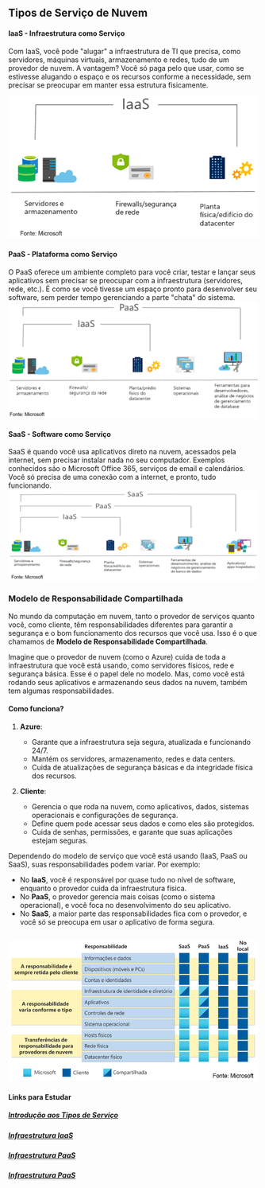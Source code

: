 
## Tipos de Serviço de Nuvem

#### IaaS - Infraestrutura como Serviço
Com IaaS, você pode "alugar" a infraestrutura de TI que precisa, como servidores, máquinas virtuais, armazenamento e redes, tudo de um provedor de nuvem. A vantagem? Você só paga pelo que usar, como se estivesse alugando o espaço e os recursos conforme a necessidade, sem precisar se preocupar em manter essa estrutura fisicamente.

![Tipo Iaas](images\tipo_de_servico_IaaS.png)


#### PaaS - Plataforma como Serviço
O PaaS oferece um ambiente completo para você criar, testar e lançar seus aplicativos sem precisar se preocupar com a infraestrutura (servidores, rede, etc.). É como se você tivesse um espaço pronto para desenvolver seu software, sem perder tempo gerenciando a parte "chata" do sistema.
![Tipo Paas](images\tipo_de_servico_PaaS.png)

#### SaaS - Software como Serviço
SaaS é quando você usa aplicativos direto na nuvem, acessados pela internet, sem precisar instalar nada no seu computador. Exemplos conhecidos são o Microsoft Office 365, serviços de email e calendários. Você só precisa de uma conexão com a internet, e pronto, tudo funcionando.
![Tipo Saas](images\tipo_de_servico_SaaS.png)

### Modelo de Responsabilidade Compartilhada

No mundo da computação em nuvem, tanto o provedor de serviços quanto você, como cliente, têm responsabilidades diferentes para garantir a segurança e o bom funcionamento dos recursos que você usa. Isso é o que chamamos de **Modelo de Responsabilidade Compartilhada**.

Imagine que o provedor de nuvem (como o Azure) cuida de toda a infraestrutura que você está usando, como servidores físicos, rede e segurança básica. Esse é o papel dele no modelo. Mas, como você está rodando seus aplicativos e armazenando seus dados na nuvem, também tem algumas responsabilidades.

#### Como funciona?

1. **Azure**:
   - Garante que a infraestrutura seja segura, atualizada e funcionando 24/7.
   - Mantém os servidores, armazenamento, redes e data centers.
   - Cuida de atualizações de segurança básicas e da integridade física dos recursos.

2. **Cliente**:
   - Gerencia o que roda na nuvem, como aplicativos, dados, sistemas operacionais e configurações de segurança.
   - Define quem pode acessar seus dados e como eles são protegidos.
   - Cuida de senhas, permissões, e garante que suas aplicações estejam seguras.

Dependendo do modelo de serviço que você está usando (IaaS, PaaS ou SaaS), suas responsabilidades podem variar. Por exemplo:
- No **IaaS**, você é responsável por quase tudo no nível de software, enquanto o provedor cuida da infraestrutura física.
- No **PaaS**, o provedor gerencia mais coisas (como o sistema operacional), e você foca no desenvolvimento do seu aplicativo.
- No **SaaS**, a maior parte das responsabilidades fica com o provedor, e você só se preocupa em usar o aplicativo de forma segura.

![Modelo de serviço compartilhado](images\Modelo_de_responsabilidade_compartilhada.png)
---




#### Links para Estudar

##### [Introdução aos Tipos de Serviço](https://learn.microsoft.com/training/modules/describe-cloud-service-types/1-introduction )
##### [Infraestrutura IaaS](https://learn.microsoft.com/training/modules/describe-cloud-service-types/2-describe-infrastructure-service)
##### [Infraestrutura PaaS](https://learn.microsoft.com/training/modules/describe-cloud-service-types/3-describe-platform-service)
##### [Infraestrutura PaaS](https://learn.microsoft.com/training/modules/describe-cloud-service-types/4-describe-software-service)
